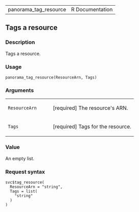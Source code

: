 <table style="width: 100%;">
<tbody>
<tr class="odd">
<td>panorama_tag_resource</td>
<td style="text-align: right;">R Documentation</td>
</tr>
</tbody>
</table>

## Tags a resource

### Description

Tags a resource.

### Usage

    panorama_tag_resource(ResourceArn, Tags)

### Arguments

<table>
<colgroup>
<col style="width: 35%" />
<col style="width: 65%" />
</colgroup>
<tbody>
<tr class="odd">
<td><code
id="panorama_tag_resource_:_ResourceArn">ResourceArn</code></td>
<td><p>[required] The resource's ARN.</p></td>
</tr>
<tr class="even">
<td><code id="panorama_tag_resource_:_Tags">Tags</code></td>
<td><p>[required] Tags for the resource.</p></td>
</tr>
</tbody>
</table>

### Value

An empty list.

### Request syntax

    svc$tag_resource(
      ResourceArn = "string",
      Tags = list(
        "string"
      )
    )
